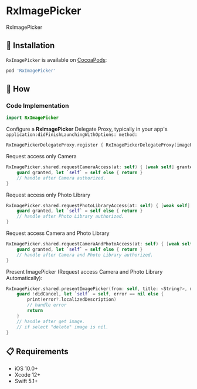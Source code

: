 # RxImagePicker
RxImagePicker

## 📲 Installation

`RxImagePicker` is available on [CocoaPods](https://cocoapods.org/pods/RxImagePicker):
```ruby
pod 'RxImagePicker'
```
## 📝 How
### Code Implementation
```swift
import RxImagePicker
````
Configure a **RxImagePicker** Delegate Proxy, typically in your app's 
`application:didFinishLaunchingWithOptions: method:`
```swift
RxImagePickerDelegateProxy.register { RxImagePickerDelegateProxy(imagePicker: $0) }
```

Request access only Camera
```swift
RxImagePicker.shared.requestCameraAccess(at: self) { [weak self] granted in
    guard granted, let `self` = self else { return }
    // handle after Camera authorized.
}
```

Request access only Photo Library
```swift
RxImagePicker.shared.requestPhotoLibraryAccess(at: self) { [weak self] granted in
    guard granted, let `self` = self else { return }
    // handle after Photo Library authorized.
}
```

Request access Camera and Photo Library
```swift
RxImagePicker.shared.requestCameraAndPhotoAccess(at: self) { [weak self] granted in
    guard granted, let `self` = self else { return }
    // handle after Camera and Photo Library authorized.
}
```

Present ImagePicker (Request access Camera and Photo Library Automatically):
```swift
RxImagePicker.shared.presentImagePicker(from: self, title: <String?>, message: <String?>, allowEditing: <Bool>, allowDelete: <Bool>) { [weak self] (error, didCancel, image) in
    guard !didCancel, let `self` = self, error == nil else {
        print(error?.localizedDescription)
        // handle error
        return
    }
    // handle after get image.
    // if select "delete" image is nil.
}
```


## 📋 Requirements

* iOS 10.0+
* Xcode 12+
* Swift 5.1+
